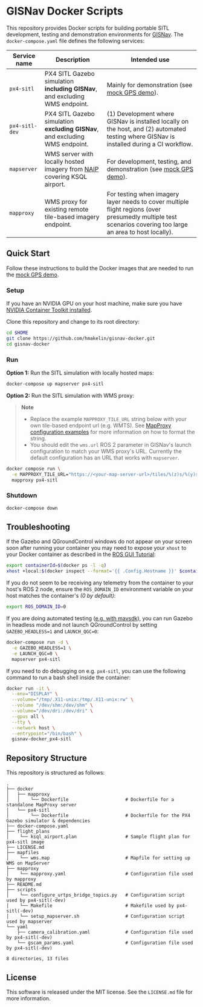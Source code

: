 # GISNav Docker Scripts

This repository provides Docker scripts for building portable SITL development, testing and demonstration 
environments for [GISNav][1]. The `docker-compose.yaml` file defines the following services:

| Service name                | Description                                                                  | Intended use                                                                                                                                                |
|-----------------------------|------------------------------------------------------------------------------|-------------------------------------------------------------------------------------------------------------------------------------------------------------|
| <nobr>`px4-sitl`</nobr>     | PX4 SITL Gazebo simulation **including GISNav**, and excluding WMS endpoint. | Mainly for demonstration (see [mock GPS demo][2]).                                                                                                          |
| <nobr>`px4-sitl-dev`</nobr> | PX4 SITL Gazebo simulation **excluding GISNav**, and excluding WMS endpoint. | (1) Development where GISNav is installed locally on the host, and (2) automated testing where GISNav is installed during a CI workflow.                    |
| <nobr>`mapserver`</nobr>    | WMS server with locally hosted imagery from [NAIP][3] covering KSQL airport. | For development, testing, and demonstration (see [mock GPS demo][2]).                                                                                       |
| <nobr>`mapproxy`</nobr>     | WMS proxy for existing remote tile-based imagery endpoint.                   | For testing when imagery layer needs to cover multiple flight regions (over presumedly multiple test scenarios covering too large an area to host locally). |

## Quick Start

Follow these instructions to build the Docker images that are needed to run the [mock GPS demo][2].

### Setup

If you have an NVIDIA GPU on your host machine, make sure you have [NVIDIA Container Toolkit installed][4].

Clone this repository and change to its root directory:

```bash
cd $HOME
git clone https://github.com/hmakelin/gisnav-docker.git
cd gisnav-docker
```

### Run

**Option 1:** Run the SITL simulation with locally hosted maps:

```bash
docker-compose up mapserver px4-sitl
```

**Option 2:** Run the SITL simulation with WMS proxy:

> **Note**
> * Replace the example `MAPPROXY_TILE_URL` string below with your own tile-based endpoint url (e.g. WMTS). See
>   [MapProxy configuration examples][5] for more information on how to format the string.
> * You should edit the `wms.url` ROS 2 parameter in GISNav's launch configuration to match your WMS proxy's URL. 
>   Currently the default configuration has an URL that works with `mapserver`.

```bash
docker compose run \
  -e MAPPROXY_TILE_URL="https://<your-map-server-url>/tiles/%(z)s/%(y)s/%(x)s" \
  mapproxy px4-sitl
```

### Shutdown

```bash
docker-compose down
```

## Troubleshooting

If the Gazebo and QGroundControl windows do not appear on your screen soon after running your container you may need to 
expose your ``xhost`` to your Docker container as described in the [ROS GUI Tutorial][6]:

```bash
export containerId=$(docker ps -l -q)
xhost +local:$(docker inspect --format='{{ .Config.Hostname }}' $containerId)
```

If you do not seem to be receiving any telemetry from the container to your host's ROS 2 node, ensure the
`ROS_DOMAIN_ID` environment variable on your host matches the container's *(0 by default)*:

```bash
export ROS_DOMAIN_ID=0
```

If you are doing automated testing ([e.g. with mavsdk][7]), you can run Gazebo in headless mode and not launch 
QGroundControl by setting `GAZEBO_HEADLESS=1` and `LAUNCH_QGC=0`:

```bash
docker-compose run -d \
  -e GAZEBO_HEADLESS=1 \
  -e LAUNCH_QGC=0 \
  mapserver px4-sitl
```

If you need to do debugging on e.g. `px4-sitl`, you can use the following command to run a bash shell inside the 
container:

```bash
docker run -it \
  --env="DISPLAY" \
  --volume="/tmp/.X11-unix:/tmp/.X11-unix:rw" \
  --volume "/dev/shm:/dev/shm" \
  --volume="/dev/dri:/dev/dri" \
  --gpus all \
  --tty \
  --network host \
  --entrypoint="/bin/bash" \
  gisnav-docker_px4-sitl
```

## Repository Structure

This repository is structured as follows:

```
.
├── docker
│   ├── mapproxy
│   │    └── Dockerfile                     # Dockerfile for a standalone MapProxy server
│   └── px4-sitl
│        └── Dockerfile                     # Dockerfile for the PX4 Gazebo simulator & dependencies
├── docker-compose.yaml
├── flight_plans
│    └── ksql_airport.plan                  # Sample flight plan for px4-sitl image
├── LICENSE.md
├── mapfiles
│    └── wms.map                            # Mapfile for setting up WMS on MapServer
├── mapproxy
│    └── mapproxy.yaml                      # Configuration file used by mapproxy
├── README.md
├── scripts
│    └── configure_urtps_bridge_topics.py   # Configuration script used by px4-sitl(-dev)
│    └── Makefile                           # Makefile used by px4-sitl(-dev)
│    └── setup_mapserver.sh                 # Configuration script used by mapserver
└── yaml
    ├── camera_calibration.yaml             # Configuration file used by px4-sitl(-dev)
    └── gscam_params.yaml                   # Configuration file used by px4-sitl(-dev)

8 directories, 13 files
```

## License

This software is released under the MIT license. See the `LICENSE.md` file for more information.

[1]: https://github.com/hmakelin/gisnav
[2]: https://github.com/hmakelin/gisnav/blob/master/README.md#mock-gps-example
[3]: https://en.wikipedia.org/wiki/National_Agriculture_Imagery_Program
[4]: https://docs.nvidia.com/datacenter/cloud-native/container-toolkit/install-guide.html
[5]: https://mapproxy.org/docs/latest/configuration_examples.html
[6]: http://wiki.ros.org/docker/Tutorials/GUI
[7]: https://github.com/hmakelin/gisnav/blob/master/test/sitl/sitl_test_mock_gps_node.py